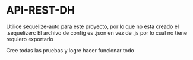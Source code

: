 # API-REST-DH

Utilice sequelize-auto para este proyecto, por lo que no esta creado el .sequelizerc 
El archivo de config es .json en vez de .js por lo cual no tiene requiero exportarlo

Cree todas las pruebas y logre hacer funcionar todo
